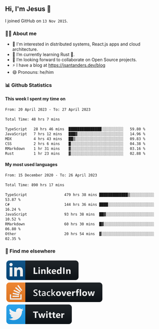 ## Hi, I'm Jesus 👋

I joined GitHub on `13 Nov 2015`.

<!-- Talking about you -->

### 👨‍💻 About me

- 👦 I'm interested in distributed systems, React.js apps and cloud architecture.
- 🌱 I’m currently learning Rust 🦀.
- 👯 I’m looking forward to collaborate on Open Source projects.
- ⚡️ I have a blog at <https://jsantanders.dev/blog>
- 😄 Pronouns: he/him

### 📊 Github Statistics

#### This week I spent my time on

<!--START_SECTION:weekly-->

```text
From: 20 April 2023 - To: 27 April 2023

Total Time: 48 hrs 7 mins

TypeScript   28 hrs 46 mins  ███████████████░░░░░░░░░░   59.80 %
JavaScript   7 hrs 12 mins   ███▓░░░░░░░░░░░░░░░░░░░░░   14.96 %
MDX          4 hrs 43 mins   ██▒░░░░░░░░░░░░░░░░░░░░░░   09.83 %
CSS          2 hrs 6 mins    █░░░░░░░░░░░░░░░░░░░░░░░░   04.38 %
RMarkdown    1 hr 31 mins    ▓░░░░░░░░░░░░░░░░░░░░░░░░   03.16 %
Rust         1 hr 23 mins    ▓░░░░░░░░░░░░░░░░░░░░░░░░   02.88 %
```

<!--END_SECTION:weekly-->

#### My most used languages

<!--START_SECTION:alltime-->

```text
From: 15 December 2020 - To: 26 April 2023

Total Time: 890 hrs 17 mins

TypeScript                 479 hrs 38 mins █████████████▒░░░░░░░░░░░   53.87 %
C#                         144 hrs 36 mins ████░░░░░░░░░░░░░░░░░░░░░   16.24 %
JavaScript                 93 hrs 38 mins  ██▓░░░░░░░░░░░░░░░░░░░░░░   10.52 %
RMarkdown                  60 hrs 30 mins  █▓░░░░░░░░░░░░░░░░░░░░░░░   06.80 %
Other                      20 hrs 54 mins  ▓░░░░░░░░░░░░░░░░░░░░░░░░   02.35 %
```

<!--END_SECTION:alltime-->

### 📢 Find me elsewhere

<p>
  <a target="_blank" href="https://linkedin.com/in/jsantanders">
    <img src="https://github.com/jsantanders/jsantanders/blob/master/img/linkedin.svg" alt="LinkedIn" style="vertical-align:top; margin:4px">
  </a>
  
  <a target="_blank" href="https://stackoverflow.com/users/7318331/jesus-santander">
    <img src="https://github.com/jsantanders/jsantanders/blob/master/img/stackoverflow.svg" alt="StackOverflow" style="vertical-align:top; margin:4px">
  </a>
  
  <a target="_blank" href="http://twitter.com/jsantanders">
    <img src="https://github.com/jsantanders/jsantanders/blob/master/img/twitter.svg" alt="Twitter" style="vertical-align:top; margin:4px">
  </a>
</p>
